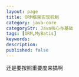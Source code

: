 ```yaml
---
layout: page
title: ORM框架实现机制
category: java-core
categoryStr: Java核心与基础
tags: [ORM,MyBatis]
keywords:
description:
published: false
---
```


还是要按照重要度来搞啊





